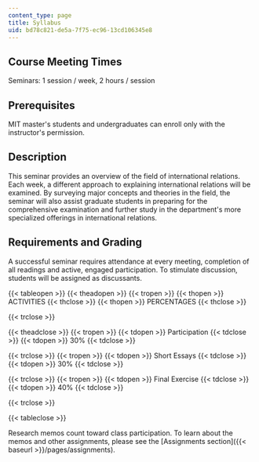 ```yaml
---
content_type: page
title: Syllabus
uid: bd78c821-de5a-7f75-ec96-13cd106345e8
---
```


Course Meeting Times
--------------------

Seminars: 1 session / week, 2 hours / session

Prerequisites
-------------

MIT master's students and undergraduates can enroll only with the instructor's permission.

Description
-----------

This seminar provides an overview of the field of international relations. Each week, a different approach to explaining international relations will be examined. By surveying major concepts and theories in the field, the seminar will also assist graduate students in preparing for the comprehensive examination and further study in the department's more specialized offerings in international relations.

Requirements and Grading
------------------------

A successful seminar requires attendance at every meeting, completion of all readings and active, engaged participation. To stimulate discussion, students will be assigned as discussants.

{{< tableopen >}}
{{< theadopen >}}
{{< tropen >}}
{{< thopen >}}
ACTIVITIES
{{< thclose >}}
{{< thopen >}}
PERCENTAGES
{{< thclose >}}

{{< trclose >}}

{{< theadclose >}}
{{< tropen >}}
{{< tdopen >}}
Participation
{{< tdclose >}}
{{< tdopen >}}
30%
{{< tdclose >}}

{{< trclose >}}
{{< tropen >}}
{{< tdopen >}}
Short Essays
{{< tdclose >}}
{{< tdopen >}}
30%
{{< tdclose >}}

{{< trclose >}}
{{< tropen >}}
{{< tdopen >}}
Final Exercise
{{< tdclose >}}
{{< tdopen >}}
40%
{{< tdclose >}}

{{< trclose >}}

{{< tableclose >}}

Research memos count toward class participation. To learn about the memos and other assignments, please see the [Assignments section]({{< baseurl >}}/pages/assignments).